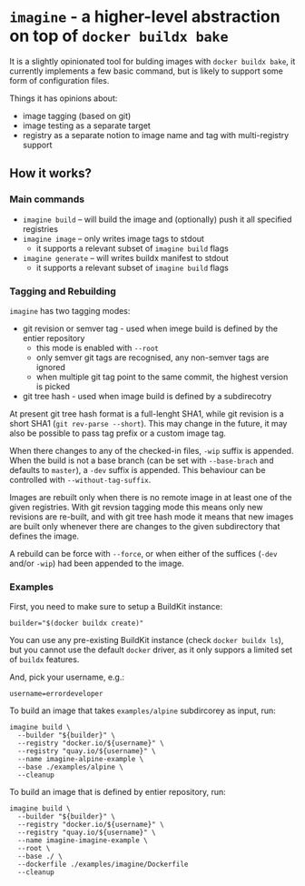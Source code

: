 # `imagine` - a higher-level abstraction on top of `docker buildx bake`

It is a slightly opinionated tool for bulding images with `docker buildx bake`,
it currently implements a few basic command, but is likely to support some form
of configuration files.

Things it has opinions about:

- image tagging (based on git)
- image testing as a separate target
- registry as a separate notion to image name and tag with multi-registry support

## How it works?

### Main commands

- `imagine build` – will build the image and (optionally) push it all specified registries
- `imagine image` – only writes image tags to stdout
  - it supports a relevant subset of `imagine build` flags
- `imagine generate` – will writes buildx manifest to stdout 
  - it supports a relevant subset of `imagine build` flags

### Tagging and Rebuilding

`imagine` has two tagging modes:

   - git revision or semver tag - used when imege build is defined by the entier repository
     - this mode is enabled with `--root`
     - only semver git tags are recognised, any non-semver tags are ignored
     - when multiple git tag point to the same commit, the highest version is picked
   - git tree hash - used when image build is defined by a subdirecotry

At present git tree hash format is a full-lenght SHA1, while git revision is a short SHA1
(`git rev-parse --short`). This may change in the future, it may also be possible to pass
tag prefix or a custom image tag.

When there changes to any of the checked-in files, `-wip` suffix is appended.  When the build
is not a base branch (can be set with `--base-brach` and defaults to `master`), a `-dev` suffix
is appended. This behaviour can be controlled with `--without-tag-suffix`.

Images are rebuilt only when there is no remote image in at least one of the given registries.
With git revsion tagging mode this means only new revisions are re-built, and with git tree
hash mode it means that new images are built only whenever there are changes to the given
subdirectory that defines the image.

A rebuild can be force with `--force`, or when either of the suffices (`-dev` and/or `-wip`)
had been appended to the image.

### Examples

First, you need to make sure to setup a BuildKit instance:
```
builder="$(docker buildx create)"
```

You can use any pre-existing BuildKit instance (check `docker buildx ls`), but you cannot use 
the default `docker` driver, as it only suppors a limited set of `buildx` features.

And, pick your username, e.g.:
```
username=errordeveloper
```


To build an image that takes `examples/alpine` subdircorey as input, run:

```
imagine build \
  --builder "${builder}" \
  --registry "docker.io/${username}" \
  --registry "quay.io/${username}" \
  --name imagine-alpine-example \
  --base ./examples/alpine \
  --cleanup
```

To build an image that is defined by entier repository, run:
```
imagine build \
  --builder "${builder}" \
  --registry "docker.io/${username}" \
  --registry "quay.io/${username}" \
  --name imagine-imagine-example \
  --root \
  --base ./ \
  --dockerfile ./examples/imagine/Dockerfile
  --cleanup
```
